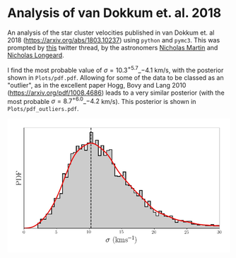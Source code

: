 # Analysis of van Dokkum et. al. 2018 

An analysis of the star cluster velocities published in van Dokkum et. al 2018 (https://arxiv.org/abs/1803.10237) using `python` and `pymc3`. This was prompted by [this](https://twitter.com/nfmartin1980/status/982245161735372804) twitter thread, by the astronomers [Nicholas Martin](https://twitter.com/nfmartin1980) and [Nicholas Longeard](https://twitter.com/Nico_Longeard).

I find the most probable value of $\sigma=10.3^{+5.7}\_{-4.1}$ km/s, with the posterior shown in `Plots/pdf.pdf`. Allowing for some of the data to be classed as an "outlier", as in the excellent paper Hogg, Bovy and Lang 2010 (https://arxiv.org/pdf/1008.4686) leads to a very similar posterior (with the most probable $\sigma=8.7 ^{+6.0}\_{-4.2}$ km/s). This posterior is shown in `Plots/pdf_outliers.pdf`.


![PDF of Sigma](https://github.com/samvaughan/van-Dokkum-2018-analysis/blob/master/pdf.jpg)
